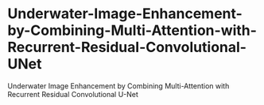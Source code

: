 # Underwater-Image-Enhancement-by-Combining-Multi-Attention-with-Recurrent-Residual-Convolutional-UNet
Underwater Image Enhancement by Combining Multi-Attention with Recurrent Residual Convolutional U-Net
